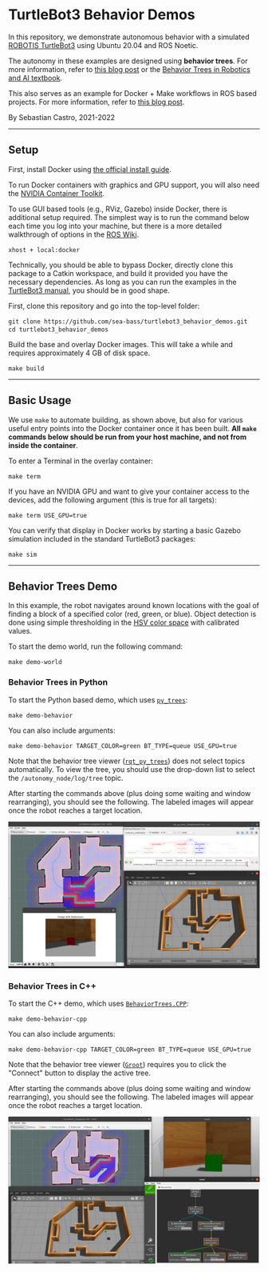 # TurtleBot3 Behavior Demos
In this repository, we demonstrate autonomous behavior with a simulated [ROBOTIS TurtleBot3](https://emanual.robotis.com/docs/en/platform/turtlebot3/overview/#overview) using Ubuntu 20.04 and ROS Noetic.

The autonomy in these examples are designed using **behavior trees**. For more information, refer to [this blog post](https://roboticseabass.com/2021/05/08/introduction-to-behavior-trees/) or the [Behavior Trees in Robotics and AI textbook](https://arxiv.org/abs/1709.00084).

This also serves as an example for Docker + Make workflows in ROS based projects. For more information, refer to [this blog post](https://roboticseabass.com/2021/04/21/docker-and-ros/).

By Sebastian Castro, 2021-2022

---

## Setup
First, install Docker using [the official install guide](https://docs.docker.com/engine/install/ubuntu/).

To run Docker containers with graphics and GPU support, you will also need the [NVIDIA Container Toolkit](https://github.com/NVIDIA/nvidia-docker).

To use GUI based tools (e.g., RViz, Gazebo) inside Docker, there is additional setup required. The simplest way is to run the command below each time you log into your machine, but there is a more detailed walkthrough of options in the [ROS Wiki](http://wiki.ros.org/docker/Tutorials/GUI).

```
xhost + local:docker
```

Technically, you should be able to bypass Docker, directly clone this package to a Catkin workspace, and build it provided you have the necessary dependencies. As long as you can run the examples in the [TurtleBot3 manual](https://emanual.robotis.com/docs/en/platform/turtlebot3/overview/#overview), you should be in good shape.

First, clone this repository and go into the top-level folder:

```
git clone https://github.com/sea-bass/turtlebot3_behavior_demos.git
cd turtlebot3_behavior_demos
```

Build the base and overlay Docker images. This will take a while and requires approximately 4 GB of disk space.

```
make build
```

---

## Basic Usage
We use `make` to automate building, as shown above, but also for various useful entry points into the Docker container once it has been built. **All `make` commands below should be run from your host machine, and not from inside the container**.

To enter a Terminal in the overlay container:

```
make term
```

If you have an NVIDIA GPU and want to give your container access to the devices, add the following argument (this is true for all targets):

```
make term USE_GPU=true
```

You can verify that display in Docker works by starting a basic Gazebo simulation included in the standard TurtleBot3 packages:

```
make sim
```

---

## Behavior Trees Demo
In this example, the robot navigates around known locations with the goal of finding a block of a specified color (red, green, or blue). Object detection is done using simple thresholding in the [HSV color space](https://en.wikipedia.org/wiki/HSL_and_HSV) with calibrated values.

To start the demo world, run the following command:

```
make demo-world
```

### Behavior Trees in Python

To start the Python based demo, which uses [`py_trees`](https://py-trees.readthedocs.io/en/devel/):

```
make demo-behavior
```

You can also include arguments: 

```
make demo-behavior TARGET_COLOR=green BT_TYPE=queue USE_GPU=true
```

Note that the behavior tree viewer ([`rqt_py_trees`](https://github.com/splintered-reality/rqt_py_trees)) does not select topics automatically. To view the tree, you should use the drop-down list to select the `/autonomy_node/log/tree` topic.

After starting the commands above (plus doing some waiting and window rearranging), you should see the following. The labeled images will appear once the robot reaches a target location.

![Example demo screenshot](./media/demo_screenshot_python.png)

### Behavior Trees in C++

To start the C++ demo, which uses [`BehaviorTrees.CPP`](https://www.behaviortree.dev/):

```
make demo-behavior-cpp
```

You can also include arguments: 

```
make demo-behavior-cpp TARGET_COLOR=green BT_TYPE=queue USE_GPU=true
```

Note that the behavior tree viewer ([`Groot`](https://github.com/BehaviorTree/Groot)) requires you to click the "Connect" button to display the active tree.

After starting the commands above (plus doing some waiting and window rearranging), you should see the following. The labeled images will appear once the robot reaches a target location.

![Example demo screenshot](./media/demo_screenshot_cpp.png)
